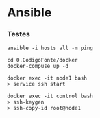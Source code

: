 # Ansible

### Testes

```
ansible -i hosts all -m ping
```


```
cd 0.CodigoFonte/docker
docker-compuse up -d
```


```
docker exec -it node1 bash
> service ssh start
```

```
docker exec -it control bash
> ssh-keygen
> ssh-copy-id root@node1
```
